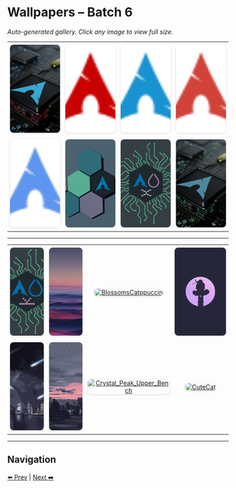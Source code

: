 # Wallpapers – Batch 6

_Auto-generated gallery. Click any image to view full size._

<table style="border-collapse:collapse; width:100%;">
  <tr>
    <td style="padding:6px; vertical-align:middle; text-align:center;"><a href="https://raw.githubusercontent.com/rubiin/wallpapers/master/wallpapers/Arch-1920x1080-Sway.png"><img src="https://raw.githubusercontent.com/rubiin/wallpapers/master/wallpapers/Arch-1920x1080-Sway.png" alt="Arch-1920x1080-Sway" loading="lazy" style="width:300px; height:200px; object-fit:cover; border-radius:8px; box-shadow:0 1px 4px rgba(0,0,0,0.15);"></a></td>
    <td style="padding:6px; vertical-align:middle; text-align:center;"><a href="https://raw.githubusercontent.com/rubiin/wallpapers/master/wallpapers/Arch-CherryRed.png"><img src="https://raw.githubusercontent.com/rubiin/wallpapers/master/wallpapers/Arch-CherryRed.png" alt="Arch-CherryRed" loading="lazy" style="width:300px; height:200px; object-fit:cover; border-radius:8px; box-shadow:0 1px 4px rgba(0,0,0,0.15);"></a></td>
    <td style="padding:6px; vertical-align:middle; text-align:center;"><a href="https://raw.githubusercontent.com/rubiin/wallpapers/master/wallpapers/Arch-DefBlue.png"><img src="https://raw.githubusercontent.com/rubiin/wallpapers/master/wallpapers/Arch-DefBlue.png" alt="Arch-DefBlue" loading="lazy" style="width:300px; height:200px; object-fit:cover; border-radius:8px; box-shadow:0 1px 4px rgba(0,0,0,0.15);"></a></td>
    <td style="padding:6px; vertical-align:middle; text-align:center;"><a href="https://raw.githubusercontent.com/rubiin/wallpapers/master/wallpapers/Arch-Orange.png"><img src="https://raw.githubusercontent.com/rubiin/wallpapers/master/wallpapers/Arch-Orange.png" alt="Arch-Orange" loading="lazy" style="width:300px; height:200px; object-fit:cover; border-radius:8px; box-shadow:0 1px 4px rgba(0,0,0,0.15);"></a></td>
  </tr>
  <tr>
    <td style="padding:6px; vertical-align:middle; text-align:center;"><a href="https://raw.githubusercontent.com/rubiin/wallpapers/master/wallpapers/Arch-TokyoNight.png"><img src="https://raw.githubusercontent.com/rubiin/wallpapers/master/wallpapers/Arch-TokyoNight.png" alt="Arch-TokyoNight" loading="lazy" style="width:300px; height:200px; object-fit:cover; border-radius:8px; box-shadow:0 1px 4px rgba(0,0,0,0.15);"></a></td>
    <td style="padding:6px; vertical-align:middle; text-align:center;"><a href="https://raw.githubusercontent.com/rubiin/wallpapers/master/wallpapers/Arch4.png"><img src="https://raw.githubusercontent.com/rubiin/wallpapers/master/wallpapers/Arch4.png" alt="Arch4" loading="lazy" style="width:300px; height:200px; object-fit:cover; border-radius:8px; box-shadow:0 1px 4px rgba(0,0,0,0.15);"></a></td>
    <td style="padding:6px; vertical-align:middle; text-align:center;"><a href="https://raw.githubusercontent.com/rubiin/wallpapers/master/wallpapers/Arch5.png"><img src="https://raw.githubusercontent.com/rubiin/wallpapers/master/wallpapers/Arch5.png" alt="Arch5" loading="lazy" style="width:300px; height:200px; object-fit:cover; border-radius:8px; box-shadow:0 1px 4px rgba(0,0,0,0.15);"></a></td>
    <td style="padding:6px; vertical-align:middle; text-align:center;"><a href="https://raw.githubusercontent.com/rubiin/wallpapers/master/wallpapers/Arch6.png"><img src="https://raw.githubusercontent.com/rubiin/wallpapers/master/wallpapers/Arch6.png" alt="Arch6" loading="lazy" style="width:300px; height:200px; object-fit:cover; border-radius:8px; box-shadow:0 1px 4px rgba(0,0,0,0.15);"></a></td>
  </tr>
</table>

<hr/>

<table style="border-collapse:collapse; width:100%;">
  <tr>
    <td style="padding:6px; vertical-align:middle; text-align:center;"><a href="https://raw.githubusercontent.com/rubiin/wallpapers/master/wallpapers/ArchVectorWall.png"><img src="https://raw.githubusercontent.com/rubiin/wallpapers/master/wallpapers/ArchVectorWall.png" alt="ArchVectorWall" loading="lazy" style="width:300px; height:200px; object-fit:cover; border-radius:8px; box-shadow:0 1px 4px rgba(0,0,0,0.15);"></a></td>
    <td style="padding:6px; vertical-align:middle; text-align:center;"><a href="https://raw.githubusercontent.com/rubiin/wallpapers/master/wallpapers/Before_Sunrise.png"><img src="https://raw.githubusercontent.com/rubiin/wallpapers/master/wallpapers/Before_Sunrise.png" alt="Before_Sunrise" loading="lazy" style="width:300px; height:200px; object-fit:cover; border-radius:8px; box-shadow:0 1px 4px rgba(0,0,0,0.15);"></a></td>
    <td style="padding:6px; vertical-align:middle; text-align:center;"><a href="https://raw.githubusercontent.com/rubiin/wallpapers/master/wallpapers/BlossomsCatppuccin.png"><img src="https://raw.githubusercontent.com/rubiin/wallpapers/master/wallpapers/BlossomsCatppuccin.png" alt="BlossomsCatppuccin" loading="lazy" style="width:300px; height:200px; object-fit:cover; border-radius:8px; box-shadow:0 1px 4px rgba(0,0,0,0.15);"></a></td>
    <td style="padding:6px; vertical-align:middle; text-align:center;"><a href="https://raw.githubusercontent.com/rubiin/wallpapers/master/wallpapers/Cappuccin_Itachi.png"><img src="https://raw.githubusercontent.com/rubiin/wallpapers/master/wallpapers/Cappuccin_Itachi.png" alt="Cappuccin_Itachi" loading="lazy" style="width:300px; height:200px; object-fit:cover; border-radius:8px; box-shadow:0 1px 4px rgba(0,0,0,0.15);"></a></td>
  </tr>
  <tr>
    <td style="padding:6px; vertical-align:middle; text-align:center;"><a href="https://raw.githubusercontent.com/rubiin/wallpapers/master/wallpapers/City%20asteroid%20attack%20Mocha.jpg"><img src="https://raw.githubusercontent.com/rubiin/wallpapers/master/wallpapers/City%20asteroid%20attack%20Mocha.jpg" alt="City asteroid attack Mocha" loading="lazy" style="width:300px; height:200px; object-fit:cover; border-radius:8px; box-shadow:0 1px 4px rgba(0,0,0,0.15);"></a></td>
    <td style="padding:6px; vertical-align:middle; text-align:center;"><a href="https://raw.githubusercontent.com/rubiin/wallpapers/master/wallpapers/City-horizon%20Mocha.jpg"><img src="https://raw.githubusercontent.com/rubiin/wallpapers/master/wallpapers/City-horizon%20Mocha.jpg" alt="City-horizon Mocha" loading="lazy" style="width:300px; height:200px; object-fit:cover; border-radius:8px; box-shadow:0 1px 4px rgba(0,0,0,0.15);"></a></td>
    <td style="padding:6px; vertical-align:middle; text-align:center;"><a href="https://raw.githubusercontent.com/rubiin/wallpapers/master/wallpapers/Crystal_Peak_Upper_Bench.png"><img src="https://raw.githubusercontent.com/rubiin/wallpapers/master/wallpapers/Crystal_Peak_Upper_Bench.png" alt="Crystal_Peak_Upper_Bench" loading="lazy" style="width:300px; height:200px; object-fit:cover; border-radius:8px; box-shadow:0 1px 4px rgba(0,0,0,0.15);"></a></td>
    <td style="padding:6px; vertical-align:middle; text-align:center;"><a href="https://raw.githubusercontent.com/rubiin/wallpapers/master/wallpapers/CuteCat.png"><img src="https://raw.githubusercontent.com/rubiin/wallpapers/master/wallpapers/CuteCat.png" alt="CuteCat" loading="lazy" style="width:300px; height:200px; object-fit:cover; border-radius:8px; box-shadow:0 1px 4px rgba(0,0,0,0.15);"></a></td>
  </tr>
</table>

<hr/>

## Navigation

[⬅️ Prev](index_5.md) | [Next ➡️](index_7.md)
